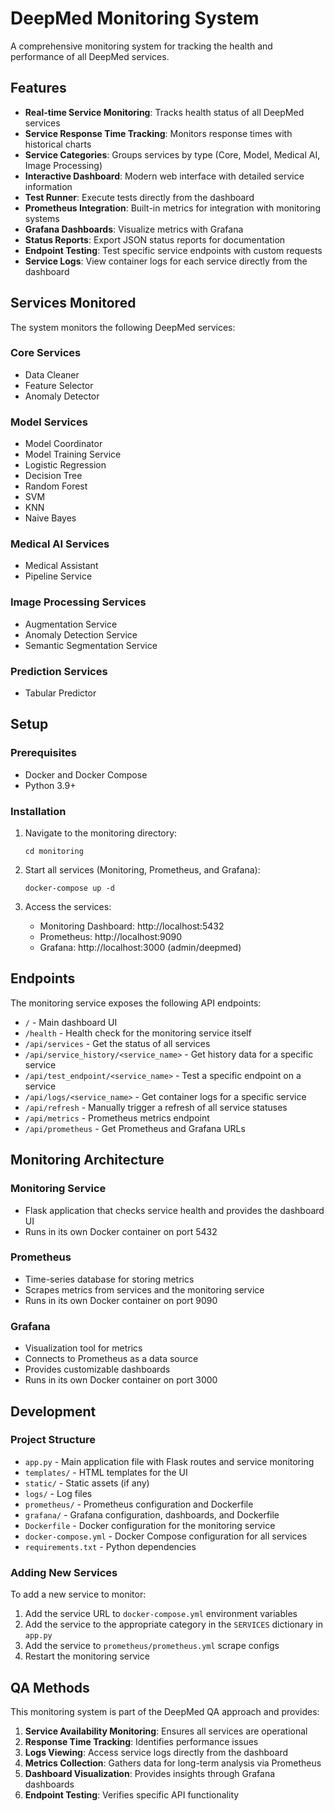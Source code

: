 # DeepMed Monitoring System

A comprehensive monitoring system for tracking the health and performance of all DeepMed services.

## Features

- **Real-time Service Monitoring**: Tracks health status of all DeepMed services
- **Service Response Time Tracking**: Monitors response times with historical charts
- **Service Categories**: Groups services by type (Core, Model, Medical AI, Image Processing)
- **Interactive Dashboard**: Modern web interface with detailed service information
- **Test Runner**: Execute tests directly from the dashboard
- **Prometheus Integration**: Built-in metrics for integration with monitoring systems
- **Grafana Dashboards**: Visualize metrics with Grafana
- **Status Reports**: Export JSON status reports for documentation
- **Endpoint Testing**: Test specific service endpoints with custom requests
- **Service Logs**: View container logs for each service directly from the dashboard

## Services Monitored

The system monitors the following DeepMed services:

### Core Services
- Data Cleaner
- Feature Selector
- Anomaly Detector

### Model Services
- Model Coordinator
- Model Training Service
- Logistic Regression
- Decision Tree
- Random Forest
- SVM
- KNN
- Naive Bayes

### Medical AI Services
- Medical Assistant
- Pipeline Service

### Image Processing Services
- Augmentation Service
- Anomaly Detection Service
- Semantic Segmentation Service

### Prediction Services
- Tabular Predictor

## Setup

### Prerequisites

- Docker and Docker Compose
- Python 3.9+

### Installation

1. Navigate to the monitoring directory:
   ```
   cd monitoring
   ```

2. Start all services (Monitoring, Prometheus, and Grafana):
   ```
   docker-compose up -d
   ```

3. Access the services:
   - Monitoring Dashboard: http://localhost:5432
   - Prometheus: http://localhost:9090
   - Grafana: http://localhost:3000 (admin/deepmed)

## Endpoints

The monitoring service exposes the following API endpoints:

- `/` - Main dashboard UI
- `/health` - Health check for the monitoring service itself
- `/api/services` - Get the status of all services
- `/api/service_history/<service_name>` - Get history data for a specific service
- `/api/test_endpoint/<service_name>` - Test a specific endpoint on a service
- `/api/logs/<service_name>` - Get container logs for a specific service
- `/api/refresh` - Manually trigger a refresh of all service statuses
- `/api/metrics` - Prometheus metrics endpoint
- `/api/prometheus` - Get Prometheus and Grafana URLs

## Monitoring Architecture

### Monitoring Service
- Flask application that checks service health and provides the dashboard UI
- Runs in its own Docker container on port 5432

### Prometheus
- Time-series database for storing metrics
- Scrapes metrics from services and the monitoring service
- Runs in its own Docker container on port 9090

### Grafana
- Visualization tool for metrics
- Connects to Prometheus as a data source
- Provides customizable dashboards
- Runs in its own Docker container on port 3000

## Development

### Project Structure

- `app.py` - Main application file with Flask routes and service monitoring
- `templates/` - HTML templates for the UI
- `static/` - Static assets (if any)
- `logs/` - Log files
- `prometheus/` - Prometheus configuration and Dockerfile
- `grafana/` - Grafana configuration, dashboards, and Dockerfile
- `Dockerfile` - Docker configuration for the monitoring service
- `docker-compose.yml` - Docker Compose configuration for all services
- `requirements.txt` - Python dependencies

### Adding New Services

To add a new service to monitor:

1. Add the service URL to `docker-compose.yml` environment variables
2. Add the service to the appropriate category in the `SERVICES` dictionary in `app.py`
3. Add the service to `prometheus/prometheus.yml` scrape configs
4. Restart the monitoring service

## QA Methods

This monitoring system is part of the DeepMed QA approach and provides:

1. **Service Availability Monitoring**: Ensures all services are operational
2. **Response Time Tracking**: Identifies performance issues
3. **Logs Viewing**: Access service logs directly from the dashboard
4. **Metrics Collection**: Gathers data for long-term analysis via Prometheus
5. **Dashboard Visualization**: Provides insights through Grafana dashboards
6. **Endpoint Testing**: Verifies specific API functionality 